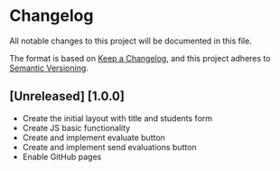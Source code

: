 # Changelog
All notable changes to this project will be documented in this file.

The format is based on [Keep a Changelog](https://keepachangelog.com/en/1.0.0/),
and this project adheres to [Semantic Versioning](https://semver.org/spec/v2.0.0.html).

## [Unreleased] [1.0.0]

- Create the initial layout with title and students form
- Create JS basic functionality
- Create and implement evaluate button
- Create and implement send evaluations button
- Enable GitHub pages